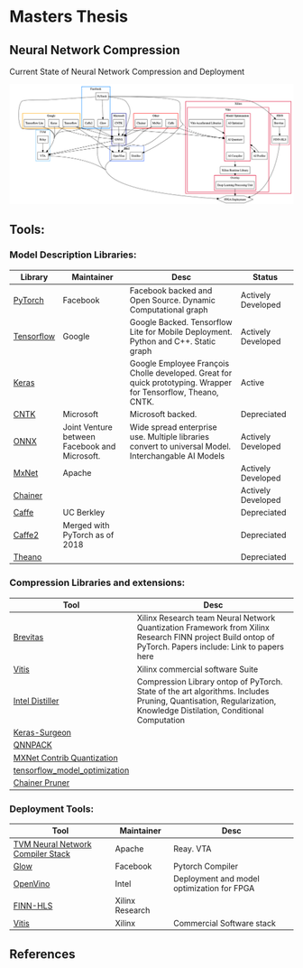 # Masters Thesis

## Neural Network Compression

Current State of Neural Network Compression and Deployment

![Current State of Neural Network Compression and Deployment](diagram/diagram.gv.png)

## Tools:

### Model Description Libraries:

| Library                                                     | Maintainer                                    | Desc                                                                                                          | Status             |
| ----------------------------------------------------------- | --------------------------------------------- | ------------------------------------------------------------------------------------------------------------- | ------------------ |
| [PyTorch](https://pytorch.org/)                             | Facebook                                      | Facebook backed and Open Source. Dynamic Computational graph                                                  | Actively Developed |
| [Tensorflow](https://www.tensorflow.org/)                   | Google                                        | Google Backed. Tensorflow Lite for Mobile Deployment. Python and C++. Static graph                            | Actively Developed |
| [Keras](https://keras.io/)                                  |                                               | Google Employee François Cholle developed. Great for quick prototyping. Wrapper for Tensorflow, Theano, CNTK. | Active             |
| [CNTK](https://docs.microsoft.com/en-gb/cognitive-toolkit/) | Microsoft                                     | Microsoft backed.                                                                                             | Depreciated        |
| [ONNX](https://onnx.ai/)                                    | Joint Venture between Facebook and Microsoft. | Wide spread enterprise use. Multiple libraries convert to universal Model. Interchangable AI Models           | Actively Developed |
| [MxNet](https://mxnet.apache.org/)                          | Apache                                        |                                                                                                               | Actively Developed |
| [Chainer](https://chainer.org/)                             |                                               |                                                                                                               | Actively Developed |
| [Caffe](https://caffe.berkeleyvision.org/)                  | UC Berkley                                    |                                                                                                               | Depreciated        |
| [Caffe2](https://caffe2.ai/)                                | Merged with PyTorch as of 2018                |                                                                                                               | Depreciated        |
| [Theano](http://deeplearning.net/software/theano/)          |                                               |                                                                                                               | Depreciated        |

### Compression Libraries and extensions:

| Tool                                                                                                                                                    | Desc                                                                                                                                                              |
| ------------------------------------------------------------------------------------------------------------------------------------------------------- | ----------------------------------------------------------------------------------------------------------------------------------------------------------------- |
| [Brevitas](https://github.com/Xilinx/brevitas)                                                                                                          | Xilinx Research team Neural Network Quantization Framework from Xilinx Research FINN project Build ontop of PyTorch. Papers include: Link to papers here          |
| [Vitis](https://www.xilinx.com/products/design-tools/vitis/vitis-platform.html)                                                                         | Xilinx commercial software Suite                                                                                                                                  |
| [Intel Distiller](https://github.com/NervanaSystems/distiller)                                                                                          | Compression Library ontop of PyTorch. State of the art algorithms. Includes Pruning, Quantisation, Regularization, Knowledge Distilation, Conditional Computation |
| [Keras-Surgeon](https://github.com/BenWhetton/keras-surgeon)                                                                                            |
| [QNNPACK](https://github.com/pytorch/QNNPACK)                                                                                                           |
| [MXNet Contrib Quantization](https://cwiki.apache.org/confluence/display/MXNET/MXNet+Graph+Optimization+and+Quantization+based+on+subgraph+and+MKL-DNN) |
| [tensorflow_model_optimization](https://www.tensorflow.org/model_optimization)                                                                          |
| [Chainer Pruner](https://github.com/DeNA/ChainerPruner)                                                                                                 |

### Deployment Tools:

| Tool                                                                            | Maintainer      | Desc                                       |
| ------------------------------------------------------------------------------- | --------------- | ------------------------------------------ |
| [TVM Neural Network Compiler Stack](https://tvm.ai/)                            | Apache          | Reay. VTA                                  |
| [Glow](https://github.com/pytorch/glow)                                         | Facebook        | Pytorch Compiler                           |
| [OpenVino](https://software.intel.com/en-us/openvino-toolkit)                   | Intel           | Deployment and model optimization for FPGA |
| [FINN-HLS](https://github.com/Xilinx/finn-hlslib)                               | Xilinx Research |                                            |
| [Vitis](https://www.xilinx.com/products/design-tools/vitis/vitis-platform.html) | Xilinx          | Commercial Software stack                  |

## References
